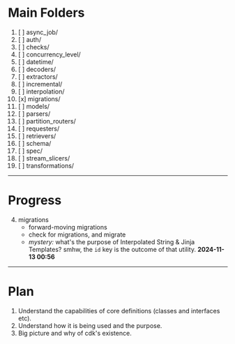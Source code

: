 # Main Folders

01. [ ] async_job/
02. [ ] auth/
03. [ ] checks/
04. [ ] concurrency_level/
05. [ ] datetime/
06. [ ] decoders/
07. [ ] extractors/
08. [ ] incremental/
09. [ ] interpolation/
10. [x] migrations/
11. [ ] models/
12. [ ] parsers/
13. [ ] partition_routers/
14. [ ] requesters/
15. [ ] retrievers/
16. [ ] schema/
17. [ ] spec/
18. [ ] stream_slicers/
19. [ ] transformations/

---

# Progress

04. migrations
    - forward-moving migrations 
    - check for migrations, and migrate
    - *mystery:* what's the purpose of Interpolated String & Jinja Templates? smhw, the `id` key is the outcome of that utility.
**2024-11-13 00:56** 

---

# Plan 

01. Understand the capabilities of core definitions (classes and interfaces etc).
02. Understand how it is being used and the purpose.
03. Big picture and why of cdk's existence.
